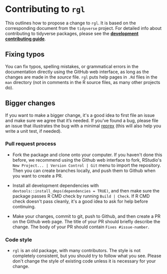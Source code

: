 # Contributing to `rgl`

This outlines how to propose a change to `rgl`.  It is based
on the corresponding document from the `tidyverse` project.
For detailed info about contributing to tidyverse packages, please see the
[**development contributing guide**](https://rstd.io/tidy-contrib). 

## Fixing typos

You can fix typos, spelling mistakes, or grammatical errors in
the documentation directly using the GitHub web interface, as
long as the changes are made in the _source_ file. `rgl` 
puts help pages in `.Rd` files in the `man` directory (not
in comments in the R source files, as many other projects do). 


## Bigger changes

If you want to make a bigger change, it's a good idea to first file an issue and make sure we agree that it’s needed. 
If you’ve found a bug, please file an issue that illustrates the bug with a minimal 
[reprex](https://www.tidyverse.org/help/#reprex) (this will also help you write a unit test, if needed).

### Pull request process

*   Fork the package and clone onto your computer. If you
haven't done this before, we recommend using the Github
web interface to fork, RStudio's `New Project... | Version
Control | Git` menu to import the repository.  Then you
can create branches locally, and push them to Github
when you want to create a PR.

*   Install all development dependencies with `devtools::install_deps(dependencies = TRUE)`, and then make sure the package passes R CMD check by running `Build | Check`.
    If R CMD check doesn't pass cleanly, it's a good idea to ask for help before continuing. 

*   Make your changes, commit to git, push to Github, and then create a PR on 
    the Github web page.
    The title of your PR should briefly describe the change.
    The body of your PR should contain `Fixes #issue-number`.

### Code style

*  `rgl` is an old package, with many contributors.  The style
is not completely consistent, but you should try to follow
what you see.  Please don't change the style of existing 
code unless it is necessary for your change.


